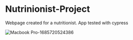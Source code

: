 # Nutrinionist-Project
Webpage created for a nutritionist. 
App tested with cypress

![Macbook Pro-1685720524386](https://github.com/Nixx-A/Nutrinionist-Project/assets/71731922/815e7fc4-108f-4d87-985a-1a58e603a4a5)
